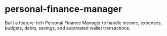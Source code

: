 # personal-finance-manager
Built a feature-rich Personal Finance Manager to handle income, expenses, budgets, debts, savings, and automated wallet transactions.
